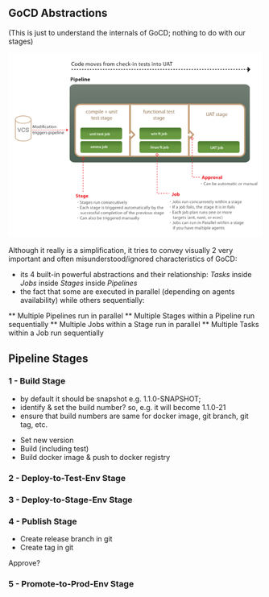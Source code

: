 ## GoCD Abstractions

(This is just to understand the internals of GoCD; nothing to do with our stages)

**![Figure 1: GoCD Abstractions](figures/GoCD-abstractions.png)**

Although it really is a simplification, it tries to convey visually 2 very important and often misunderstood/ignored characteristics of GoCD:

* its 4 built-in powerful abstractions and their relationship: *Tasks* inside *Jobs* inside *Stages* inside *Pipelines*
* the fact that some are executed in parallel (depending on agents availability) while others sequentially:

** Multiple Pipelines run in parallel
** Multiple Stages within a Pipeline run sequentially
** Multiple Jobs within a Stage run in parallel
** Multiple Tasks within a Job run sequentially

## Pipeline Stages


### 1 - Build Stage

- by default it should be snapshot e.g. 1.1.0-SNAPSHOT;
- identify & set the build number? so, e.g. it will become 1.1.0-21
- ensure that build numbers are same for docker image, git branch, git tag, etc.

* Set new version
* Build (including test)
* Build docker image & push to docker registry

### 2 - Deploy-to-Test-Env Stage

### 3 - Deploy-to-Stage-Env Stage

### 4 - Publish Stage

* Create release branch in git
* Create tag in git

Approve?

### 5 - Promote-to-Prod-Env Stage

